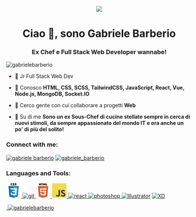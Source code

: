 <p align="center"> <img src="https://iili.io/HruFGMQ.md.jpg)" />
</p>

<h1 align="center">Ciao 👋, sono Gabriele Barberio</h1>
<h3 align="center">Ex Chef e Full Stack Web Developer wannabe!</h3>

<p align="left"> <img src="https://komarev.com/ghpvc/?username=gabrielebarberio&label=Profile%20views&color=0e75b6&style=flat" alt="gabrielebarberio" /> </p>

- 📖 Jr Full Stack Web Dev

- 🌱 Conosco **HTML, CSS, SCSS, TailwindCSS, JavaScript, React, Vue, Node.js, MongoDB, Socket.IO**

- 🤝 Cerco gente con cui collaborare a progetti **Web**

- 💬 Su di me **Sono un ex Sous-Chef di cucine stellate sempre in cerca di nuovi stimoli, da sempre appassionato del mondo IT e ora anche un po' di più del solito!**

<h3 align="left">Connect with me:</h3>
<p align="left">
<a href="https://www.linkedin.com/in/gabriele-barberio-434b67220/" target="blank"><img align="center" src="https://raw.githubusercontent.com/rahuldkjain/github-profile-readme-generator/master/src/images/icons/Social/linked-in-alt.svg" alt="gabriele barberio" height="30" width="40" /></a>
<a href="https://instagram.com/gabriele_barberio?igshid=ZDdkNTZiNTM=" target="blank"><img align="center" src="https://raw.githubusercontent.com/rahuldkjain/github-profile-readme-generator/master/src/images/icons/Social/instagram.svg" alt="gabriele_barberio" height="30" width="40" /></a>
</p>

<h3 align="left">Languages and Tools:</h3>
<p align="left"> <a href="https://www.w3schools.com/css/" target="_blank" rel="noreferrer"> <img src="https://raw.githubusercontent.com/devicons/devicon/master/icons/css3/css3-original-wordmark.svg" alt="css3" width="40" height="40"/> </a> <a href="https://git-scm.com/" target="_blank" rel="noreferrer"> <img src="https://www.vectorlogo.zone/logos/git-scm/git-scm-icon.svg" alt="git" width="40" height="40"/> </a> <a href="https://www.w3.org/html/" target="_blank" rel="noreferrer"> <img src="https://raw.githubusercontent.com/devicons/devicon/master/icons/html5/html5-original-wordmark.svg" alt="html5" width="40" height="40"/> </a> <a href="https://developer.mozilla.org/en-US/docs/Web/JavaScript" target="_blank" rel="noreferrer"> <img src="https://raw.githubusercontent.com/devicons/devicon/master/icons/javascript/javascript-original.svg" alt="javascript" width="40" height="40"/> </a> <a href="https://react.dev" target="_blank" rel="noreferrer"> <img src="https://encrypted-tbn0.gstatic.com/images?q=tbn:ANd9GcRTokZliYkKkA5G-4WfbuaNpKj5f9PYnTUPLA&usqp=CAU" alt="react" width="40" height="40"/> </a> <a href="" target="_blank" rel="noreferrer"> <img src="https://www.macitynet.it/wp-content/uploads/2014/10/photoshoplogo-1.jpg" alt="photoshop" width="40" height="40"/> 
  <a href="" target="_blank" rel="noreferrer"> <img src="https://upload.wikimedia.org/wikipedia/commons/thumb/f/fb/Adobe_Illustrator_CC_icon.svg/2101px-Adobe_Illustrator_CC_icon.svg.png" alt="Illustrator" width="40" height="40"/></a>
  <a href="" target="_blank" rel="noreferrer"> <img src="https://encrypted-tbn0.gstatic.com/images?q=tbn:ANd9GcTJkHlrcB5HkuboMCoE7M2BIizI2hS-rjkDzEgORXET6q_YvPpbxqoeYT0aqWrSj-XOLoM&usqp=CAU" alt="XD" width="40" height="40"/>
    </p>

<p>&nbsp;<img align="center" src="https://github-readme-stats.vercel.app/api?username=gabrielebarberio&show_icons=true&locale=en" alt="gabrielebarberio" /></p>
